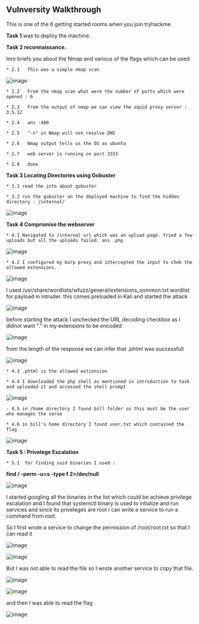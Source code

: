 ## Vulnversity Walkthrough
This is one of the 6 getting started rooms when you join tryhackme.

**Task 1** was to deploy the machine.

**Task 2 reconnaissance.**

Inro briefs you about the Nmap and various of the flags which can be used

    * 2.1   This was a simple nmap scan
![image](https://user-images.githubusercontent.com/45536407/85080658-cfa38680-b197-11ea-9643-c18b070d9dc8.png)

    * 2.2   From the nmap scan what were the number of ports which were opened : 6

    * 2.3   From the output of nmap we can view the squid proxy server : 3.5.12

    * 2.4   ans :400

    * 2.5   "-n" in Nmap will not resolve DNS

    * 2.6   Nmap output tells us the OS as ubuntu

    * 2.7   web server is running on port 3333

    * 2.8   done


**Task 3 Locating Directories using Gobuster**

    * 3.1 read the into about gobuster

    * 3.2 run the gobuster on the deployed machine to find the hidden directory : /internal/

![image](https://user-images.githubusercontent.com/45536407/85081312-9f5ce780-b199-11ea-90ef-af9350c4ee57.png)


**Task 4 Compromise the webserver**

    * 4.1 Navigated to /internal url which was an upload page. tried a few uploads but all the uploads failed. ans .php

![image](https://user-images.githubusercontent.com/45536407/85081411-e77c0a00-b199-11ea-9be3-6a9a4adaaa69.png)

    * 4.2 I configured my burp proxy and intercepted the input to chek the allowed extensions.


![image](https://user-images.githubusercontent.com/45536407/85082096-dd5b0b00-b19b-11ea-81d3-27fc6c9566bc.png)


I used /usr/share/wordlists/wfuzz/general/extensions_common.txt wordlist for payload in intruder. this comes preloaded in Kali and started the attack


![image](https://user-images.githubusercontent.com/45536407/85082275-63775180-b19c-11ea-901f-bf27e5ff3424.png)


before starting the attack I unchecked the URL decoding checkbox as I didnot want "." in my extensions to be encoded


![image](https://user-images.githubusercontent.com/45536407/85082570-50b14c80-b19d-11ea-9789-a77f2aabbbbb.png)


from the length of the response we can infer that .phtml was successfull

![image](https://user-images.githubusercontent.com/45536407/85082725-c87f7700-b19d-11ea-82f6-c85b7702d71f.png)


    * 4.3 .phtml is the allowed extionsion

    * 4.4 I downloaded the php shell as mentioned in introduction to task and uploaded it and accessed the shell prompt

![image](https://user-images.githubusercontent.com/45536407/85083182-fe712b00-b19e-11ea-8edd-d17ca0085882.png)

    - 4.5 in /home directory I found bill folder so this must be the user who manages the serve

    * 4.6 in bill's home directory I found user.txt which contained the flag

![image](https://user-images.githubusercontent.com/45536407/85083292-514ae280-b19f-11ea-9b08-bf40d88a8e09.png)


**Task 5 : Privelege Escalation**

    * 5.1  for finding suid binaries I used :
   **find / -perm -u=s -type f 2>/dev/null**
    
![image](https://user-images.githubusercontent.com/45536407/85083614-3e84dd80-b1a0-11ea-90c8-bc4c282eda15.png)

I started googling all the binaries in the list which could be achieve privilege escalation and I found that systemctl binary is used to intialize and run services and since its priveleges are root I can write a service to run a command from root.

So I first wrote a service to change the permission of /root/root.txt so that I can read it 


![image](https://user-images.githubusercontent.com/45536407/85084791-d637fb00-b1a3-11ea-849f-05cd16213af2.png)


![image](https://user-images.githubusercontent.com/45536407/85084726-a8eb4d00-b1a3-11ea-9d0f-40ef7c7f7f8a.png)

But I was not able to read the file so I wrote another service to copy that file.

![image](https://user-images.githubusercontent.com/45536407/85084849-0384a900-b1a4-11ea-9172-c840cdb88330.png)

![image](https://user-images.githubusercontent.com/45536407/85084914-2b740c80-b1a4-11ea-82e8-44174015d818.png)

and then I was able to read the flag

![image](https://user-images.githubusercontent.com/45536407/85084944-39299200-b1a4-11ea-95fe-cacab75117db.png)
